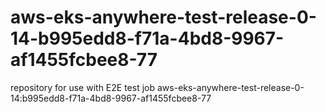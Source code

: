 # aws-eks-anywhere-test-release-0-14-b995edd8-f71a-4bd8-9967-af1455fcbee8-77
repository for use with E2E test job aws-eks-anywhere-test-release-0-14:b995edd8-f71a-4bd8-9967-af1455fcbee8-77
